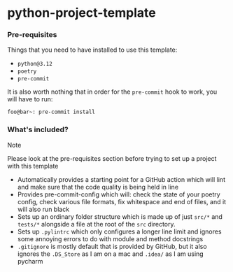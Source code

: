 # python-project-template

### Pre-requisites

Things that you need to have installed to use this template:

- `python@3.12`
- `poetry`
- `pre-commit`

It is also worth nothing that in order for the `pre-commit` hook to work, you will have to run:
```
foo@bar~: pre-commit install
```


### What's included?

> [!NOTE]
> Please look at the pre-requisites section before trying to set up a project with this
> template

- Automatically provides a starting point for a GitHub action which will lint and make sure that the
  code quality is being held in line
- Provides pre-commit-config which will: check the state of your poetry config, check various file formats,
  fix whitespace and end of files, and it will also run black
- Sets up an ordinary folder structure which is made up of just `src/*` and `tests/*` alongside a file at the root
  of the `src` directory.
- Sets up `.pylintrc` which only configures a longer line limit and ignores some annoying errors to do
  with module and method docstrings
- `.gitignore` is mostly default that is provided by GitHub, but it also ignores the `.DS_Store` as I am on a mac and
  `.idea/` as I am using pycharm
